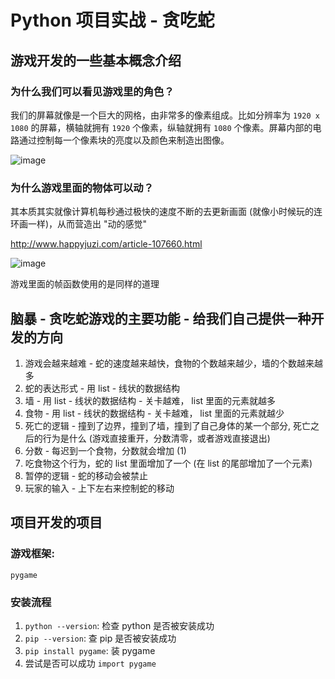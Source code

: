 # Python 项目实战 - 贪吃蛇
## 游戏开发的一些基本概念介绍

### 为什么我们可以看见游戏里的角色？
我们的屏幕就像是一个巨大的网格，由非常多的像素组成。比如分辨率为 ```1920 x 1080``` 的屏幕，横轴就拥有 ```1920``` 个像素，纵轴就拥有 ```1080``` 个像素。屏幕内部的电路通过控制每一个像素块的亮度以及颜色来制造出图像。

![image](https://user-images.githubusercontent.com/70382342/221387658-b2de4db7-c566-4247-9f6f-e352f78efac8.png)


### 为什么游戏里面的物体可以动？

其本质其实就像计算机每秒通过极快的速度不断的去更新画面 (就像小时候玩的连环画一样)，从而营造出 "动的感觉"

http://www.happyjuzi.com/article-107660.html

![image](https://user-images.githubusercontent.com/70382342/221380493-9c2336c1-1a54-423a-87c9-3a573feef0fb.png)

游戏里面的帧函数使用的是同样的道理

## 脑暴 - 贪吃蛇游戏的主要功能 - 给我们自己提供一种开发的方向
1. 游戏会越来越难 - 蛇的速度越来越快，食物的个数越来越少，墙的个数越来越多
2. 蛇的表达形式 - 用 list - 线状的数据结构
3. 墙 - 用 list - 线状的数据结构 - 关卡越难， list 里面的元素就越多
4. 食物 - 用 list - 线状的数据结构 - 关卡越难， list 里面的元素就越少
5. 死亡的逻辑 - 撞到了边界，撞到了墙，撞到了自己身体的某一个部分, 死亡之后的行为是什么 (游戏直接重开，分数清零，或者游戏直接退出)
6. 分数 - 每迟到一个食物，分数就会增加 (1)
7. 吃食物这个行为，蛇的 list 里面增加了一个 (在 list 的尾部增加了一个元素)
8. 暂停的逻辑 - 蛇的移动会被禁止
9. 玩家的输入 - 上下左右来控制蛇的移动

## 项目开发的项目
### 游戏框架: 
```pygame```

### 安装流程
1. ```python --version```: 检查 python 是否被安装成功
2. ```pip --version```: 查 pip 是否被安装成功
3. ```pip install pygame```: 装 pygame
4. 尝试是否可以成功 ```import pygame```
